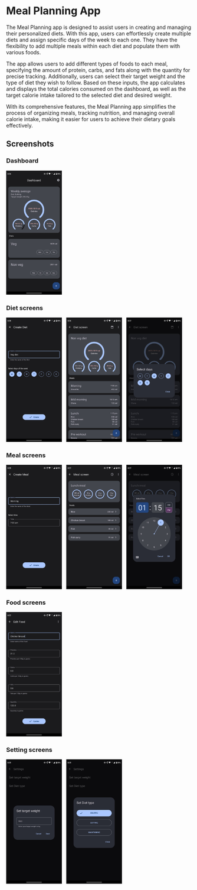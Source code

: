 # Meal Planning App

The Meal Planning app is designed to assist users in creating and managing their personalized diets. With this app, users can effortlessly create multiple diets and assign specific days of the week to each one. They have the flexibility to add multiple meals within each diet and populate them with various foods.

The app allows users to add different types of foods to each meal, specifying the amount of protein, carbs, and fats along with the quantity for precise tracking. Additionally, users can select their target weight and the type of diet they wish to follow. Based on these inputs, the app calculates and displays the total calories consumed on the dashboard, as well as the target calorie intake tailored to the selected diet and desired weight.

With its comprehensive features, the Meal Planning app simplifies the process of organizing meals, tracking nutrition, and managing overall calorie intake, making it easier for users to achieve their dietary goals effectively.

## Screenshots

### Dashboard

<img src="/Screenshots/Dashboard.png" width="30%"> &nbsp; 

### Diet screens

<img src="/Screenshots/DietCreate.png" width="30%"> &nbsp; 
<img src="/Screenshots/Diet1.png" width="30%"> &nbsp; 
<img src="/Screenshots/Diet2.png" width="30%"> &nbsp; 

### Meal screens

<img src="/Screenshots/MealCreate.png" width="30%"> &nbsp; 
<img src="/Screenshots/Meal1.png" width="30%"> &nbsp; 
<img src="/Screenshots/Meal2.png" width="30%"> &nbsp; 

### Food screens

<img src="/Screenshots/Food.png" width="30%"> &nbsp; 

### Setting screens

<img src="/Screenshots/Settings1.png" width="30%"> &nbsp; 
<img src="/Screenshots/Settings2.png" width="30%"> &nbsp; 
